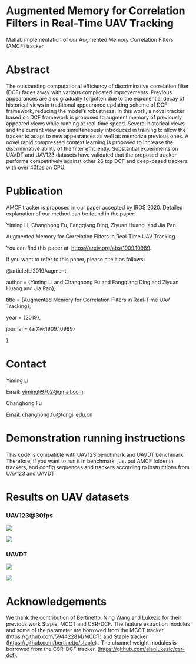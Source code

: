# Augmented Memory for Correlation Filters in Real-Time UAV Tracking

Matlab implementation of our Augmented Memory Correlation Filters (AMCF) tracker.

# Abstract

The outstanding computational efficiency of discriminative correlation filter (DCF) fades away with various complicated improvements. Previous appearances are also gradually forgotten due to the exponential decay of historical views in traditional appearance updating scheme of DCF framework, reducing the model’s robustness. In this work, a novel tracker based on DCF framework is proposed to augment memory of previously appeared views while running at real-time speed. Several historical views and the current view are simultaneously introduced in training to allow the tracker to adapt to new appearances as well as memorize previous ones. A novel rapid compressed context learning is proposed to increase the discriminative ability of the filter efficiently. Substantial experiments on UAVDT and UAV123 datasets have validated that the proposed tracker performs competitively against other 26 top DCF and deep-based trackers with over 40fps on CPU.

# Publication

AMCF tracker is proposed in our paper accepted by IROS 2020. Detailed explanation of our method can be found in the paper:

Yiming Li, Changhong Fu, Fangqiang Ding, Ziyuan Huang, and Jia Pan.

Augmented Memory for Correlation Filters in Real-Time UAV Tracking.

You can find this paper at: https://arxiv.org/abs/1909.10989.

If you want to refer to this paper, please cite it as follows:

@article{Li2019Augment,

author = {Yiming Li and Changhong Fu and Fangqiang Ding and Ziyuan Huang and Jia Pan},

title = {Augmented Memory for Correlation Filters in Real-Time UAV Tracking},

year = {2019},

journal = {arXiv:1909.10989}

}


# Contact

Yiming Li

Email: yimingli9702@gmail.com

Changhong Fu

Email: [changhong.fu@tongji.edu.cn](mailto:changhong.fu@tongji.edu.cn)

# Demonstration running instructions

This code is compatible with UAV123 benchmark and UAVDT benchmark. Therefore, if you want to run it in benchmark, just put AMCF folder in trackers, and config sequences and trackers according to instructions from UAV123 and UAVDT. 

# Results on UAV datasets

### UAV123@30fps

![](\results_OPE\UAV123\error_OPE.png)

![](\results_OPE\UAV123\overlap_OPE.png)

### UAVDT

![](\results_OPE\UAVDT\error_OPE.png)

![](\results_OPE\UAVDT\overlap_OPE.png)

# Acknowledgements

We thank the contribution of  Bertinetto, Ning Wang and  Lukezic for their previous work Staple, MCCT and CSR-DCF.  The feature extraction modules and some of the parameter are borrowed from the MCCT tracker (https://github.com/594422814/MCCT) and Staple tracker (https://github.com/bertinetto/staple) . The channel weight modules is borrowed from the CSR-DCF tracker. (https://github.com/alanlukezic/csr-dcf).

